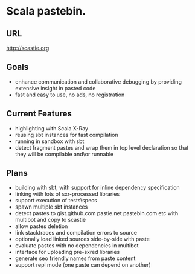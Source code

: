 Scala pastebin.
=========================================

URL
------
http://scastie.org

Goals
---------
* enhance communication and collaborative debugging by providing extensive insight in pasted code
* fast and easy to use, no ads, no registration

Current Features
-----------
* highlighting with Scala X-Ray
* reusing sbt instances for fast compilation
* running in sandbox with sbt
* detect fragment pastes and wrap them in top level declaration so that they will be compilable and\or runnable


Plans
----------
* building with sbt, with support for inline dependency specification
* linking with lots of sxr-processed libraries
* support execution of tests\specs
* spawn multiple sbt instances
* detect pastes to gist.github.com pastie.net pastebin.com etc with multibot and copy to scastie
* allow pastes deletion
* link stacktraces and compilation errors to source
* optionally load linked sources side-by-side with paste
* evaluate pastes with no dependencies in multibot
* interface for uploading pre-sxred libraries
* generate seo friendly names from paste content
* support repl mode (one paste can depend on another)